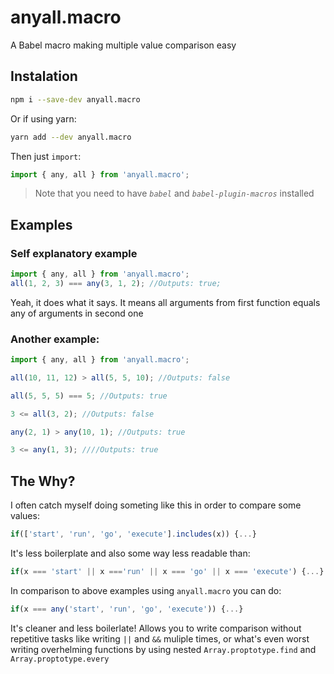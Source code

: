 # anyall.macro

A Babel macro making multiple value comparison easy

## Instalation

```sh
npm i --save-dev anyall.macro
```

Or if using yarn:

```sh
yarn add --dev anyall.macro
```

Then just `import`:

```js
import { any, all } from 'anyall.macro';
```

> Note that you need to have _`babel`_ and _`babel-plugin-macros`_ installed

## Examples

### Self explanatory example

```js
import { any, all } from 'anyall.macro';
all(1, 2, 3) === any(3, 1, 2); //Outputs: true;
```

Yeah, it does what it says. It means all arguments from first function equals any of arguments in second one

### Another example:

```js
import { any, all } from 'anyall.macro';

all(10, 11, 12) > all(5, 5, 10); //Outputs: false

all(5, 5, 5) === 5; //Outputs: true

3 <= all(3, 2); //Outputs: false

any(2, 1) > any(10, 1); //Outputs: true

3 <= any(1, 3); ////Outputs: true
```

## The Why?

I often catch myself doing someting like this in order to compare some values:

```js
if(['start', 'run', 'go', 'execute'].includes(x)) {...}
```

It's less boilerplate and also some way less readable than:

```js
if(x === 'start' || x ==='run' || x === 'go' || x === 'execute') {...}
```

In comparison to above examples using `anyall.macro` you can do:

```js
if(x === any('start', 'run', 'go', 'execute')) {...}
```

It's cleaner and less boilerlate!
Allows you to write comparison without repetitive tasks like writing `||` and `&&` muliple times, or what's even worst writing overhelming functions by using nested `Array.proptotype.find` and `Array.proptotype.every`

